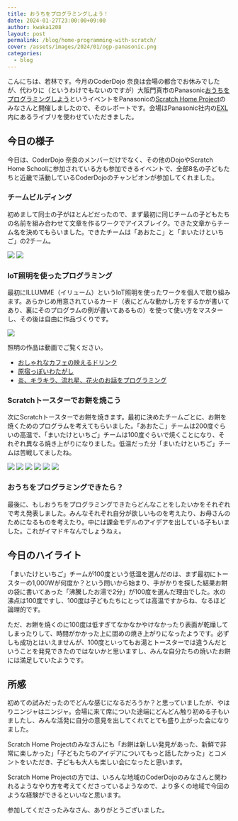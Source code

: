 ```yaml
---
title: おうちをプログラミングしよう！
date: 2024-01-27T23:00:00+09:00
author: kwaka1208
layout: post
permalink: /blog/home-programming-with-scratch/
cover: /assets/images/2024/01/ogp-panasonic.png
categories:
  - blog
---
```

こんにちは、若林です。今月のCoderDojo 奈良は会場の都合でお休みでしたが、代わりに（というわけでもないのですが）大阪門真市のPanasonic[おうちをプログラミングしよう](https://peatix.com/event/3807061/view)というイベントをPanasonicの[Scratch Home Project](https://laboratory.jpn.panasonic.com/project/hclsteam/)のみなさんと開催しましたので、そのレポートです。会場はPanasonic社内の[EXL](https://tech.panasonic.com/jp/ex007/EXL.html)内にあるライブリを使わせていただきました。

## 今日の様子
今日は、CoderDojo 奈良のメンバーだけでなく、その他のDojoやScratch Home Schoolに参加されている方も参加できるイベントで、全部8名の子どもたちと近畿で活動しているCoderDojoのチャンピオンが参加してくれました。

### チームビルディング
初めまして同士の子がほとんどだったので、まず最初に同じチームの子どもたちの名前を組み合わせて文章を作るワークでアイスブレイク。できた文章からチーム名を決めてもらいました。できたチームは「あおたこ」と「まいたけといちご」の2チーム。

![](/assets/images/2024/01/scratch-home-01.jpg)
![](/assets/images/2024/01/scratch-home-02.jpg)

### IoT照明を使ったプログラミング
最初にILLUMME（イリューム）というIoT照明を使ったワークを個人で取り組みます。あらかじめ用意されているカード（表にどんな動かし方をするかが書いてあり、裏にそのプログラムの例が書いてあるもの）を使って使い方をマスターし、その後は自由に作品づくりです。

![](/assets/images/2024/01/scratch-home-03.jpg)

照明の作品は動画でご覧ください。

- [おしゃれなカフェの映えるドリンク](https://youtube.com/shorts/aFY0ziu2BVY?si=8zmlKKPZ34VjiCQ8)
- [原宿っぽいわたがし](https://youtube.com/shorts/nWTmFSyKfyI?si=tSznKPAm6ydLONgK)
- [炎、キラキラ、流れ星、花火のお話をプログラミング](https://youtube.com/shorts/31GNPf_gA2U?si=3HoPCFbK6iwv3mOi)

### Scratchトースターでお餅を焼こう
次にScratchトースターでお餅を焼きます。最初に決めたチームごとに、お餅を焼くためのプログラムを考えてもらいました。「あおたこ」チームは200度ぐらいの高温で、「まいたけといちご」チームは100度ぐらいで焼くことになり、それぞれ異なる焼き上がりになりました。低温だった分「まいたけといちご」チームは苦戦してましたね。

![](/assets/images/2024/01/scratch-home-04.jpg)
![](/assets/images/2024/01/scratch-home-05.jpg)
![](/assets/images/2024/01/scratch-home-06.jpg)
![](/assets/images/2024/01/scratch-home-07.jpg)
![](/assets/images/2024/01/scratch-home-08.jpg)
![](/assets/images/2024/01/scratch-home-11.jpg)

### おうちをプログラミングできたら？
最後に、もしおうちをプログラミングできたらどんなことをしたいかをそれぞれで考え発表しました。みんなそれぞれ自分が欲しいものを考えたり、お母さんのためになるものを考えたり。中には課金モデルのアイデアを出している子もいました。これがイマドキなんでしょうねぇ。

## 今日のハイライト
「まいたけといちご」チームが100度という低温を選んだのは、まず最初にトースターの1,000Wが何度か？という問いから始まり、手がかりを探した結果お餅の袋に書いてあった「沸騰したお湯で2分」が100度を選んだ理由でした。水の沸点は100度ですし、100度は子どもたちにとっては高温ですからね、なるほど論理的です。

ただ、お餅を焼くのに100度は低すぎてなかなかやけなかったり表面が乾燥してしまったりして、時間がかかった上に固めの焼き上がりになったようです。必ずしも成功とはいえませんが、100度といってもお湯とトースターでは違うんだということを発見できたのではないかと思いますし、みんな自分たちの焼いたお餅には満足していたようです。

## 所感
初めての試みだったのでどんな感じになるだろうか？と思っていましたが、やはりニンジャはニンジャ。会場に来て席についた途端にどんどん触り初める子もいましたし、みんな活発に自分の意見を出してくれてとても盛り上がった会になりました。

Scratch Home Projectのみなさんにも「お餅は新しい発見があった、新鮮で非常に楽しかった」「子どもたちのアイデアについてもっと話したかった」とコメントをいただき、子どもも大人も楽しい会になったと思います。

Scratch Home Projectの方では、いろんな地域のCoderDojoのみなさんと関われるようなやり方を考えてくださっているようなので、より多くの地域で今回のような経験ができるといいなと思います。

参加してくださったみなさん、ありがとうございました。